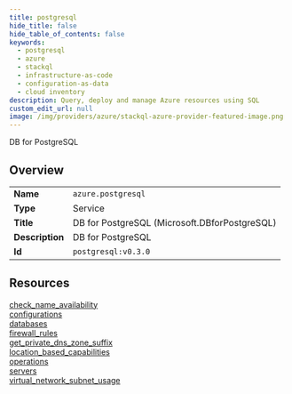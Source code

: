 ```yaml
---
title: postgresql
hide_title: false
hide_table_of_contents: false
keywords:
  - postgresql
  - azure
  - stackql
  - infrastructure-as-code
  - configuration-as-data
  - cloud inventory
description: Query, deploy and manage Azure resources using SQL
custom_edit_url: null
image: /img/providers/azure/stackql-azure-provider-featured-image.png
---
```

DB for PostgreSQL  
    

## Overview
<table><tbody>
<tr><td><b>Name</b></td><td><code>azure.postgresql</code></td></tr>
<tr><td><b>Type</b></td><td>Service</td></tr>
<tr><td><b>Title</b></td><td>DB for PostgreSQL (Microsoft.DBforPostgreSQL)</td></tr>
<tr><td><b>Description</b></td><td>DB for PostgreSQL</td></tr>
<tr><td><b>Id</b></td><td><code>postgresql:v0.3.0</code></td></tr>
</tbody></table>

## Resources
<div class="row">
<div class="providerDocColumn">
<a href="/providers/azure/postgresql/check_name_availability/">check_name_availability</a><br />
<a href="/providers/azure/postgresql/configurations/">configurations</a><br />
<a href="/providers/azure/postgresql/databases/">databases</a><br />
<a href="/providers/azure/postgresql/firewall_rules/">firewall_rules</a><br />
<a href="/providers/azure/postgresql/get_private_dns_zone_suffix/">get_private_dns_zone_suffix</a><br />
</div>
<div class="providerDocColumn">
<a href="/providers/azure/postgresql/location_based_capabilities/">location_based_capabilities</a><br />
<a href="/providers/azure/postgresql/operations/">operations</a><br />
<a href="/providers/azure/postgresql/servers/">servers</a><br />
<a href="/providers/azure/postgresql/virtual_network_subnet_usage/">virtual_network_subnet_usage</a><br />
</div>
</div>
